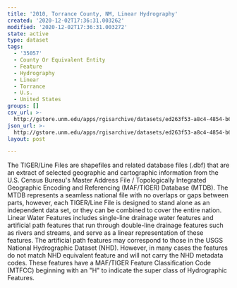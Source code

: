 ```yaml
---
title: '2010, Torrance County, NM, Linear Hydrography'
created: '2020-12-02T17:36:31.003262'
modified: '2020-12-02T17:36:31.003272'
state: active
type: dataset
tags:
  - '35057'
  - County Or Equivalent Entity
  - Feature
  - Hydrography
  - Linear
  - Torrance
  - U.s.
  - United States
groups: []
csv_url: >-
  http://gstore.unm.edu/apps/rgisarchive/datasets/ed263f53-a8c4-4854-b65c-82a5c47cdd7c/tl_2010_35057_linearwater.derived.csv
json_url: >-
  http://gstore.unm.edu/apps/rgisarchive/datasets/ed263f53-a8c4-4854-b65c-82a5c47cdd7c/tl_2010_35057_linearwater.derived.json
layout: post

---
```

The TIGER/Line Files are shapefiles and related database files (.dbf) that are an extract of selected geographic and cartographic information from the U.S. Census Bureau's Master Address File / Topologically Integrated Geographic Encoding and Referencing (MAF/TIGER) Database (MTDB).  The MTDB represents a seamless national file with no overlaps or gaps between parts, however, each TIGER/Line File is designed to stand alone as an independent data set, or they can be combined to cover the entire nation.  Linear Water Features includes single-line drainage water features and artificial path features that run through double-line drainage features such as rivers and streams, and serve as a linear representation of these features.  The artificial path features may correspond to those in the USGS National Hydrographic Dataset (NHD).  However, in many cases the features do not match NHD equivalent feature and will not carry the NHD metadata codes.  These features have a MAF/TIGER Feature Classification Code (MTFCC) beginning with an "H" to indicate the super class of Hydrographic Features.  

